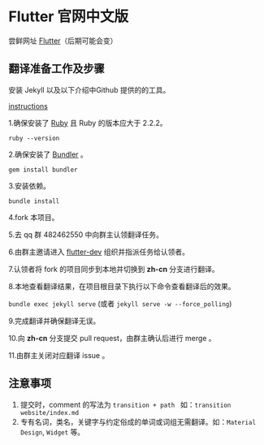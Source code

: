 # Flutter 官网中文版

尝鲜网址 [Flutter](http://doc.flutter-dev.cn)（后期可能会变）



## 翻译准备工作及步骤

安装 Jekyll 以及以下介绍中Github 提供的的工具。

[instructions](https://help.github.com/articles/using-jekyll-with-pages/)


1.确保安装了 [Ruby](https://www.ruby-lang.org/en/documentation/installation/) 且 Ruby 的版本应大于 2.2.2。

`ruby --version`

2.确保安装了 [Bundler](http://bundler.io/) 。

`gem install bundler`

3.安装依赖。

`bundle install`

4.fork 本项目。

5.去 qq 群 482462550 中向群主认领翻译任务。

6.由群主邀请进入 [flutter-dev](https://github.com/flutter-dev) 组织并指派任务给认领者。

7.认领者将 fork 的项目同步到本地并切换到 **zh-cn** 分支进行翻译。

8.本地查看翻译结果，在项目根目录下执行以下命令查看翻译后的效果。

`bundle exec jekyll serve` (或者 `jekyll serve -w --force_polling`)

9.完成翻译并确保翻译无误。

10.向 **zh-cn** 分支提交 pull request，由群主确认后进行 merge 。

11.由群主关闭对应翻译 issue 。

## 注意事项
1. 提交时，comment 的写法为 `transition + path ` 如：`transition website/index.md`
2. 专有名词，类名，关键字与约定俗成的单词或词组无需翻译。如：`Material Design`, `Widget` 等。

